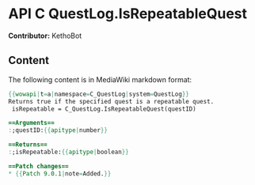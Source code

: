 # API C QuestLog.IsRepeatableQuest

**Contributor:** KethoBot

## Content

The following content is in MediaWiki markdown format:

```mediawiki
{{wowapi|t=a|namespace=C_QuestLog|system=QuestLog}}
Returns true if the specified quest is a repeatable quest.
 isRepeatable = C_QuestLog.IsRepeatableQuest(questID)

==Arguments==
:;questID:{{apitype|number}}

==Returns==
:;isRepeatable:{{apitype|boolean}}

==Patch changes==
* {{Patch 9.0.1|note=Added.}}
```